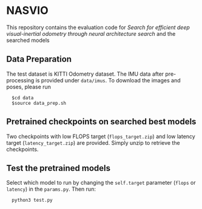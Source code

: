 # NASVIO

This repository contains the evaluation code for *Search for efficient deep visual-inertial odometry through neural architecture search* and the searched models

## Data Preparation

The test dataset is KITTI Odometry dataset. The IMU data after pre-processing is provided under `data/imus`. To download the images and poses, please run

      $cd data
      $source data_prep.sh 

## Pretrained checkpoints on searched best models

Two checkpoints with low FLOPS target (`flops_target.zip`) and low latency target (`latency_target.zip`) are provided. Simply unzip to retrieve the checkpoints.

## Test the pretrained models

Select which model to run by changing the `self.target` parameter (`flops` or `latency`) in the `params.py`. Then run:

      python3 test.py 
